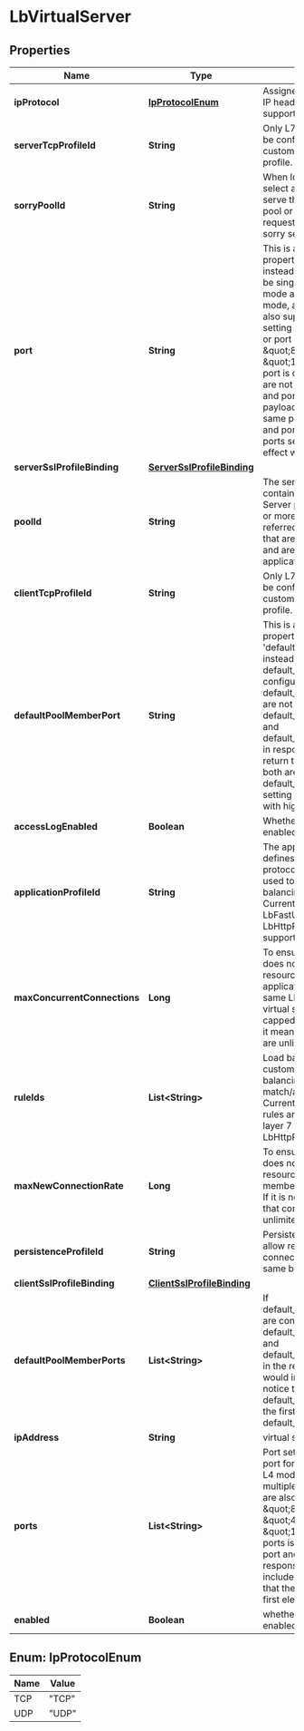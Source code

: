 # LbVirtualServer

## Properties
Name | Type | Description | Notes
------------ | ------------- | ------------- | -------------
**ipProtocol** | [**IpProtocolEnum**](#IpProtocolEnum) | Assigned Internet Protocol in IP header, TCP, UDP are supported.  |  [optional]
**serverTcpProfileId** | **String** | Only L7 virtual server could be configured with customized server side TCP profile.  |  [optional]
**sorryPoolId** | **String** | When load balancer can not select a backend server to serve the request in default pool or pool in rules, the request would be served by sorry server pool.  |  [optional]
**port** | **String** | This is a deprecated property, please use &#x27;ports&#x27; instead. Port setting could be single port for both L7 mode and L4 mode. For L4 mode, a single port range is also supported. The port setting could be a single port or port range such as \&quot;80\&quot;, \&quot;1234-1236\&quot;. If port is configured and ports are not specified, both port and ports in response payload would return the same port value. If both port and ports are configured, ports setting would take effect with higher priority.  |  [optional]
**serverSslProfileBinding** | [**ServerSslProfileBinding**](ServerSslProfileBinding.md) |  |  [optional]
**poolId** | **String** | The server pool(LbPool) contains backend servers. Server pool consists of one or more servers, also referred to as pool members, that are similarly configured and are running the same application.  |  [optional]
**clientTcpProfileId** | **String** | Only L7 virtual server could be configured with customized client side TCP profile.  |  [optional]
**defaultPoolMemberPort** | **String** | This is a deprecated property, please use &#x27;default_pool_member_ports&#x27; instead. If default_pool_member_port is configured and default_pool_member_ports are not specified, both default_pool_member_port and default_pool_member_ports in response payload would return the same port value. If both are specified, default_pool_member_ports setting would take effect with higher priority.  |  [optional]
**accessLogEnabled** | **Boolean** | Whether access log is enabled |  [optional]
**applicationProfileId** | **String** | The application profile defines the application protocol characteristics. It is used to influence how load balancing is performed. Currently, LbFastTCPProfile, LbFastUDPProfile and LbHttpProfile, etc are supported.  | 
**maxConcurrentConnections** | **Long** | To ensure one virtual server does not over consume resources, affecting other applications hosted on the same LBS, connections to a virtual server can be capped. If it is not specified, it means that connections are unlimited.  |  [optional]
**ruleIds** | **List&lt;String&gt;** | Load balancer rules allow customization of load balancing behavior using match/action rules. Currently, load balancer rules are supported for only layer 7 virtual servers with LbHttpProfile.  |  [optional]
**maxNewConnectionRate** | **Long** | To ensure one virtual server does not over consume resources, connections to a member can be rate limited. If it is not specified, it means that connection rate is unlimited.  |  [optional]
**persistenceProfileId** | **String** | Persistence profile is used to allow related client connections to be sent to the same backend server.  |  [optional]
**clientSslProfileBinding** | [**ClientSslProfileBinding**](ClientSslProfileBinding.md) |  |  [optional]
**defaultPoolMemberPorts** | **List&lt;String&gt;** | If default_pool_member_ports are configured, both default_pool_member_port and default_pool_member_ports in the response payload would include port settings, notice that the value of default_pool_member_port is the first element of default_pool_member_ports.  |  [optional]
**ipAddress** | **String** | virtual server IP address | 
**ports** | **List&lt;String&gt;** | Port setting could be a single port for both L7 mode and L4 mode. For L4 mode, multiple ports or port ranges are also supported such as \&quot;80\&quot;, \&quot;443\&quot;, \&quot;1234-1236\&quot;. If ports is configured, both port and ports in the response payload would include port settings, notice that the port field value is the first element of ports.  |  [optional]
**enabled** | **Boolean** | whether the virtual server is enabled |  [optional]

<a name="IpProtocolEnum"></a>
## Enum: IpProtocolEnum
Name | Value
---- | -----
TCP | &quot;TCP&quot;
UDP | &quot;UDP&quot;
